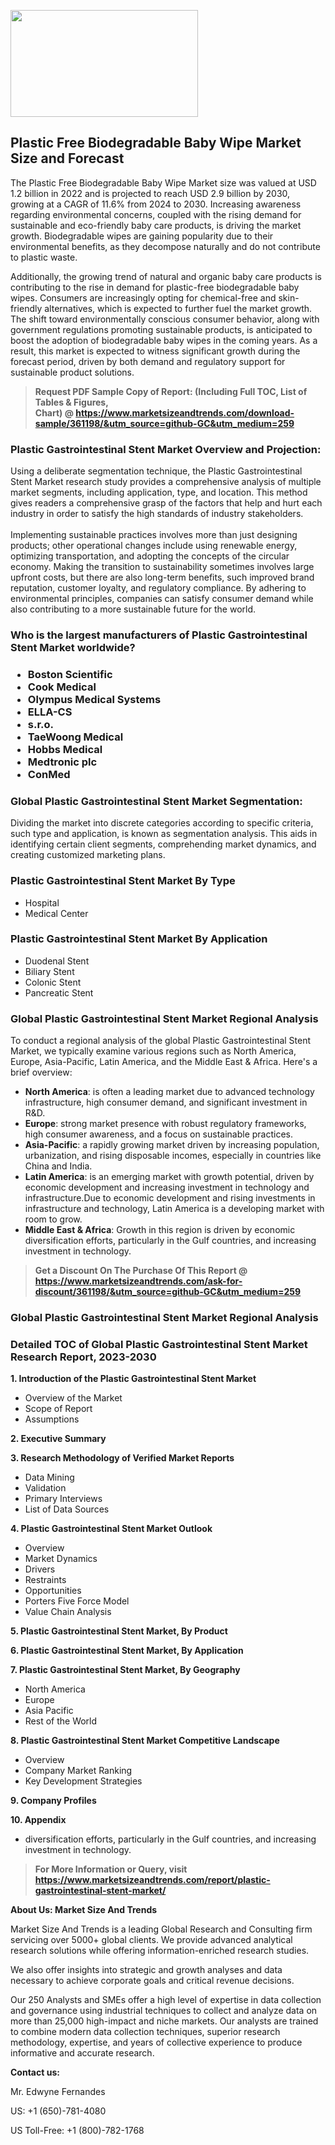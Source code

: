 <p><img class="alignnone size-medium wp-image-20088" src="https://ffe5etoiles.com/wp-content/uploads/2024/12/MST1-300x171.png" alt="" width="300" height="171" /></p><h2>Plastic Free Biodegradable Baby Wipe Market Size and Forecast</h2><p>The Plastic Free Biodegradable Baby Wipe Market size was valued at USD 1.2 billion in 2022 and is projected to reach USD 2.9 billion by 2030, growing at a CAGR of 11.6% from 2024 to 2030. Increasing awareness regarding environmental concerns, coupled with the rising demand for sustainable and eco-friendly baby care products, is driving the market growth. Biodegradable wipes are gaining popularity due to their environmental benefits, as they decompose naturally and do not contribute to plastic waste.</p><p>Additionally, the growing trend of natural and organic baby care products is contributing to the rise in demand for plastic-free biodegradable baby wipes. Consumers are increasingly opting for chemical-free and skin-friendly alternatives, which is expected to further fuel the market growth. The shift toward environmentally conscious consumer behavior, along with government regulations promoting sustainable products, is anticipated to boost the adoption of biodegradable baby wipes in the coming years. As a result, this market is expected to witness significant growth during the forecast period, driven by both demand and regulatory support for sustainable product solutions.</p></p><blockquote id="" class=""><strong>Request PDF Sample Copy of Report: (Including Full TOC, List of Tables &amp; Figures, Chart)&nbsp;@&nbsp;<strong><a href="https://www.marketsizeandtrends.com/download-sample/361198/&utm_source=github-GC&utm_medium=259" target="_blank">https://www.marketsizeandtrends.com/download-sample/361198/&utm_source=github-GC&utm_medium=259</a></strong></strong></blockquote><h3 id="" class="">Plastic Gastrointestinal Stent Market&nbsp;Overview and Projection:</h3><p id="" class="">Using a deliberate segmentation technique, the Plastic Gastrointestinal Stent Market research study provides a comprehensive analysis of multiple market segments, including application, type, and location. This method gives readers a comprehensive grasp of the factors that help and hurt each industry in order to satisfy the high standards of industry stakeholders. <br /> <br />Implementing sustainable practices involves more than just designing products; other operational changes include using renewable energy, optimizing transportation, and adopting the concepts of the circular economy. Making the transition to sustainability sometimes involves large upfront costs, but there are also long-term benefits, such improved brand reputation, customer loyalty, and regulatory compliance. By adhering to environmental principles, companies can satisfy consumer demand while also contributing to a more sustainable future for the world.</p><h3 id="" class="">Who is the largest manufacturers of&nbsp;Plastic Gastrointestinal Stent Market worldwide?</h3><h3 class=""><p><ul><li>Boston Scientific </li><li> Cook Medical </li><li> Olympus Medical Systems </li><li> ELLA-CS </li><li> s.r.o. </li><li> TaeWoong Medical </li><li> Hobbs Medical </li><li> Medtronic plc </li><li> ConMed</li></ul></p></h3><h3 id="" class="">Global&nbsp;Plastic Gastrointestinal Stent Market Segmentation:</h3><p id="" class="">Dividing the market into discrete categories according to specific criteria, such type and application, is known as segmentation analysis. This aids in identifying certain client segments, comprehending market dynamics, and creating customized marketing plans.</p><h3 id="" class="">Plastic Gastrointestinal Stent Market&nbsp;By Type</h3><p><p><ul><li>Hospital</li><li> Medical Center</p></li></ul></p></p><h3 id="" class="">Plastic Gastrointestinal Stent Market&nbsp;By Application</h3><p class=""><p><ul><li>Duodenal Stent</li><li> Biliary Stent</li><li> Colonic Stent</li><li> Pancreatic Stent</li></ul></p></p><h3 id="" class="">Global Plastic Gastrointestinal Stent Market Regional Analysis</h3><p id="" class="">To conduct a regional analysis of the global Plastic Gastrointestinal Stent Market, we typically examine various regions such as North America, Europe, Asia-Pacific, Latin America, and the Middle East &amp; Africa. Here's a brief overview:</p><ul><li><strong>North America</strong>: is often a leading market due to advanced technology infrastructure, high consumer demand, and significant investment in R&amp;D.</li><li><strong>Europe</strong>: strong market presence with robust regulatory frameworks, high consumer awareness, and a focus on sustainable practices.</li><li><strong>Asia-Pacific</strong>: a rapidly growing market driven by increasing population, urbanization, and rising disposable incomes, especially in countries like China and India.</li><li><strong>Latin America</strong>: is an emerging market with growth potential, driven by economic development and increasing investment in technology and infrastructure.Due to economic development and rising investments in infrastructure and technology, Latin America is a developing market with room to grow.</li><li><strong>Middle East &amp; Africa</strong>: Growth in this region is driven by economic diversification efforts, particularly in the Gulf countries, and increasing investment in technology.</li></ul><blockquote id="" class=""><strong>Get a Discount On The Purchase Of This Report @ <strong><a href="https://www.marketsizeandtrends.com/ask-for-discount/361198/&utm_source=github-GC&utm_medium=259" target="_blank">https://www.marketsizeandtrends.com/ask-for-discount/361198/&utm_source=github-GC&utm_medium=259</a></strong></strong></blockquote><h3 id="" class="">Global Plastic Gastrointestinal Stent Market Regional Analysis</h3><h3 id="" class="">Detailed TOC of Global Plastic Gastrointestinal Stent Market Research Report, 2023-2030</h3><p id="" class=""><strong>1. Introduction of the Plastic Gastrointestinal Stent Market</strong></p><ul><li>Overview of the Market</li><li>Scope of Report</li><li>Assumptions</li></ul><p id="" class=""><strong>2. Executive Summary</strong></p><p id="" class=""><strong>3. Research Methodology of Verified Market Reports</strong></p><ul><li>Data Mining</li><li>Validation</li><li>Primary Interviews</li><li>List of Data Sources</li></ul><p id="" class=""><strong>4. Plastic Gastrointestinal Stent Market Outlook</strong></p><ul><li>Overview</li><li>Market Dynamics</li><li>Drivers</li><li>Restraints</li><li>Opportunities</li><li>Porters Five Force Model</li><li>Value Chain Analysis</li></ul><p id="" class=""><strong>5. Plastic Gastrointestinal Stent Market, By Product</strong></p><p id="" class=""><strong>6. Plastic Gastrointestinal Stent Market, By Application</strong></p><p id="" class=""><strong>7. Plastic Gastrointestinal Stent Market, By Geography</strong></p><ul><li>North America</li><li>Europe</li><li>Asia Pacific</li><li>Rest of the World</li></ul><p id="" class=""><strong>8. Plastic Gastrointestinal Stent Market Competitive Landscape</strong></p><ul><li>Overview</li><li>Company Market Ranking</li><li>Key Development Strategies</li></ul><p id="" class=""><strong>9. Company Profiles</strong></p><p id="" class=""><strong>10. Appendix</strong></p><ul><li>diversification efforts, particularly in the Gulf countries, and increasing investment in technology.</li></ul><blockquote id="" class=""><strong>For More Information or Query, visit <strong><strong><a href="https://www.marketsizeandtrends.com/report/plastic-gastrointestinal-stent-market/" target="_blank">https://www.marketsizeandtrends.com/report/plastic-gastrointestinal-stent-market/</a></strong></strong></strong></blockquote><p id="" class=""><strong>About Us: Market Size And Trends</strong></p><p id="" class="">Market Size And Trends is a leading Global Research and Consulting firm servicing over 5000+ global clients. We provide advanced analytical research solutions while offering information-enriched research studies.</p><p id="" class="">We also offer insights into strategic and growth analyses and data necessary to achieve corporate goals and critical revenue decisions.</p><p id="" class="">Our 250 Analysts and SMEs offer a high level of expertise in data collection and governance using industrial techniques to collect and analyze data on more than 25,000 high-impact and niche markets. Our analysts are trained to combine modern data collection techniques, superior research methodology, expertise, and years of collective experience to produce informative and accurate research.</p><p id="" class=""><strong>Contact us:</strong></p><p id="" class="">Mr. Edwyne Fernandes</p><p id="" class="">US: +1 (650)-781-4080</p><p id="" class="">US Toll-Free: +1 (800)-782-1768</p>
